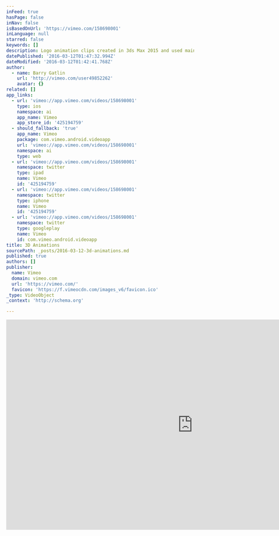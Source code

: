 ```yaml
---
inFeed: true
hasPage: false
inNav: false
isBasedOnUrl: 'https://vimeo.com/158698001'
inLanguage: null
starred: false
keywords: []
description: Logo animation clips created in 3ds Max 2015 and used mainly for YouTube intro clips and office screen savers.
datePublished: '2016-03-12T01:47:32.994Z'
dateModified: '2016-03-12T01:42:41.768Z'
author:
  - name: Barry Gatlin
    url: 'http://vimeo.com/user49852262'
    avatar: {}
related: []
app_links:
  - url: 'vimeo://app.vimeo.com/videos/158698001'
    type: ios
    namespace: ai
    app_name: Vimeo
    app_store_id: '425194759'
  - should_fallback: 'true'
    app_name: Vimeo
    package: com.vimeo.android.videoapp
    url: 'vimeo://app.vimeo.com/videos/158698001'
    namespace: ai
    type: web
  - url: 'vimeo://app.vimeo.com/videos/158698001'
    namespace: twitter
    type: ipad
    name: Vimeo
    id: '425194759'
  - url: 'vimeo://app.vimeo.com/videos/158698001'
    namespace: twitter
    type: iphone
    name: Vimeo
    id: '425194759'
  - url: 'vimeo://app.vimeo.com/videos/158698001'
    namespace: twitter
    type: googleplay
    name: Vimeo
    id: com.vimeo.android.videoapp
title: 3D Animations
sourcePath: _posts/2016-03-12-3d-animations.md
published: true
authors: []
publisher:
  name: Vimeo
  domain: vimeo.com
  url: 'https://vimeo.com/'
  favicon: 'https://f.vimeocdn.com/images_v6/favicon.ico'
_type: VideoObject
_context: 'http://schema.org'

---
```

<iframe src="https://cdn.embedly.com/widgets/media.html?src=https%3A%2F%2Fplayer.vimeo.com%2Fvideo%2F158698001&amp;url=https%3A%2F%2Fvimeo.com%2F158698001&amp;image=http%3A%2F%2Fi.vimeocdn.com%2Fvideo%2F560268017_1280.jpg&amp;key=b7d04c9b404c499eba89ee7072e1c4f7&amp;type=text%2Fhtml&amp;schema=vimeo" width="1000" height="563" scrolling="no" frameborder="0" allowfullscreen="allowfullscreen" style=""></iframe>